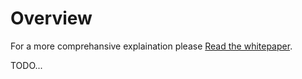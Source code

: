 # Overview

For a more comprehansive explaination please [Read the whitepaper](https://github.com/daostack/daostack/blob/master/docs/DAOstack%20White%20Paper%20V1.0.pdf).

TODO...